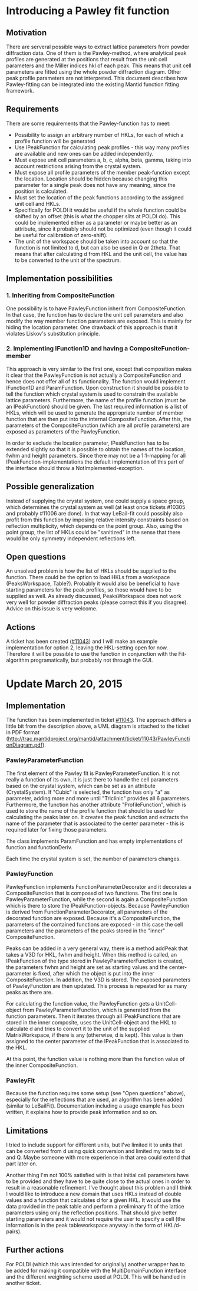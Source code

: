 # Introducing a Pawley fit function

## Motivation

There are serveral possible ways to extract lattice parameters from powder diffraction data. One of them is the Pawley-method, where analytical peak profiles are generated at the positions that result from the unit cell parameters and the Miller indices hkl of each peak. This means that unit cell parameters are fitted using the whole powder diffraction diagram. Other peak profile parameters are not interpreted. This document describes how Pawley-fitting can be integrated into the existing Mantid function fitting framework.

## Requirements

There are some requirements that the Pawley-function has to meet:
  * Possibility to assign an arbitrary number of HKLs, for each of which a profile function will be generated
  * Use IPeakFunction for calculating peak profiles - this way many profiles are available and new ones can be added independently.
  * Must expose unit cell parameters a, b, c, alpha, beta, gamma, taking into account restrictions arising from the crystal system.
  * Must expose all profile parameters of the member peak-function except the location. Location should be hidden because changing this parameter for a single peak does not have any meaning, since the position is calculated.
  * Must set the location of the peak functions according to the assigned unit cell and HKLs.
  * Specifically for POLDI it would be useful if the whole function could be shifted by an offset (this is what the chopper slits at POLDI do). This could be implemented either as a parameter or maybe better as an attribute, since it probably should not be optimized (even though it could be useful for calibration of zero-shift).
  * The unit of the workspace should be taken into account so that the function is not limited to d, but can also be used in Q or 2theta. That means that after calculating d from HKL and the unit cell, the value has to be converted to the unit of the spectrum.


## Implementation possibilities

### 1. Inheriting from CompositeFunction

One possibility is to have PawleyFunction inherit from CompositeFunction. In that case, the function has to declare the unit cell parameters and also modify the way member function parameters are exposed. This is mainly for hiding the location parameter. One drawback of this approach is that it violates Liskov's substitution principle.

### 2. Implementing IFunction1D and having a CompositeFunction-member

This approach is very similar to the first one, except that composition makes it clear that the PawleyFunction is not actually a CompositeFunction and hence does not offer all of its functionality. The function would implement IFunction1D and ParamFunction. Upon construction it should be possible to tell the function which crystal system is used to constrain the available lattice parameters. Furthermore, the name of the profile function (must be an IPeakFunction) should be given. The last required information is a list of HKLs, which will be used to generate the appropriate number of member function that are then put into the internal CompositeFunction. After this, the parameters of the CompositeFunction (which are all profile parameters) are exposed as parameters of the PawleyFunction.

In order to exclude the location parameter, IPeakFunction has to be extended slightly so that it is possible to obtain the names of the location, fwhm and height parameters. Since there may not be a 1:1-mapping for all IPeakFunction-implementations the default implementation of this part of the interface should throw a NotImplemented-exception.


## Possible generalization

Instead of supplying the crystal system, one could supply a space group, which determines the crystal system as well (at least once tickets #10305 and probably #11006 are done). In that way LeBail-fit could possibly also profit from this function by imposing relative intensity constraints based on reflection multiplicity, which depends on the point group. Also, using the point group, the list of HKLs could be "sanitized" in the sense that there would be only symmetry independent reflections left.


## Open questions

An unsolved problem is how the list of HKLs should be supplied to the function. There could be the option to load HKLs from a workspace (PeaksWorkspace, Table?). Probably it would also be beneficial to have starting parameters for the peak profiles, so those would have to be supplied as well. As already discussed, PeaksWorkspace does not work very well for powder diffraction peaks (please correct this if you disagree). Advice on this issue is very welcome.


## Actions

A ticket has been created ([#11043](http://trac.mantidproject.org/mantid/ticket/11043)) and I will make an example implementation for option 2, leaving the HKL-setting open for now. Therefore it will be possible to use the function in conjunction with the Fit-algorithm programatically, but probably not through the GUI.

# Update March 20, 2015

## Implementation

The function has been implemented in ticket [#11043](http://trac.mantidproject.org/mantid/ticket/11043). The approach differs a little bit from the description above, a UML diagram is attached to the ticket in PDF format (http://trac.mantidproject.org/mantid/attachment/ticket/11043/PawleyFunctionDiagram.pdf).

### PawleyParameterFunction

The first element of the Pawley fit is PawleyParameterFunction. It is not really a function of its own, it is just there to handle the cell parameters based on the crystal system, which can be set as an attribute (CrystalSystem). If "Cubic" is selected, the function has only "a" as parameter, adding more and more until "Triclinic" provides all 6 parameters. Furthermore, the function has another attribute "ProfileFunction", which is used to store the name of the profile function that should be used for calculating the peaks later on. It creates the peak function and extracts the name of the parameter that is associated to the center parameter - this is required later for fixing those parameters.

The class implements ParamFunction and has empty implementations of function and functionDeriv.

Each time the crystal system is set, the number of parameters changes.

### PawleyFunction

PawleyFunction implements FunctionParameterDecorator and it decorates a CompositeFunction that is composed of two functions. The first one is PawleyParameterFunction, while the second is again a CompositeFunction which is there to store the IPeakFunction-objects. Because PawleyFunction is derived from FunctionParameterDecorator, all parameters of the decorated function are exposed. Because it's a CompositeFunction, the parameters of the contained functions are exposed - in this case the cell parameters and the parameters of the peaks stored in the "inner" CompositeFunction.

Peaks can be added in a very general way, there is a method addPeak that takes a V3D for HKL, fwhm and height. When this method is called, an IPeakFunction of the type stored in PawleyParameterFunction is created, the parameters fwhm and height are set as starting values and the center-parameter is fixed, after which the object is put into the inner CompositeFunction. In addition, the V3D is stored. The exposed parameters of PawleyFunction are then updated. This process is repeated for as many peaks as there are.

For calculating the function value, the PawleyFunction gets a UnitCell-object from PawleyParameterFunction, which is generated from the function parameters. Then it iterates through all IPeakFunctions that are stored in the inner composite, uses the UnitCell-object and the HKL to calculate d and tries to convert it to the unit of the supplied MatrixWorkspace, if there is any (otherwise, d is kept). This value is then assigned to the center parameter of the IPeakFunction that is associated to the HKL.

At this point, the function value is nothing more than the function value of the inner CompositeFunction.

### PawleyFit

Because the function requires some setup (see "Open questions" above), especially for the reflections that are used, an algorithm has been added (similar to LeBailFit). Documentation including a usage example has been written, it explains how to provide peak information and so on.

## Limitations

I tried to include support for different units, but I've limited it to units that can be converted from d using quick conversion and limited my tests to d and Q. Maybe someone with more experience in that area could extend that part later on.

Another thing I'm not 100% satisfied with is that initial cell parameters have to be provided and they have to be quite close to the actual ones in order to result in a reasonable refinement. I've thought about this problem and I think I would like to introduce a new domain that uses HKLs instead of double values and a function that calculates d for a given HKL. It would use the data provided in the peak table and perform a preliminary fit of the lattice parameters using only the reflection positions. That should give better starting parameters and it would not require the user to specify a cell (the information is in the peak tableworkspace anyway in the form of HKL/d-pairs).

## Further actions

For POLDI (which this was intended for originally) another wrapper has to be added for making it compatible with the MultiDomainFunction interface and the different weighting scheme used at POLDI. This will be handled in another ticket.